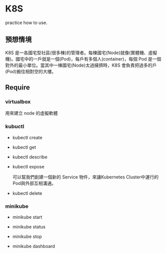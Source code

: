 # K8S

practice how to use.

## 預想情境

K8S 是一各國宅型社區(很多棟)的管理者。每棟國宅(Node)就像(實體機、虛擬機)。國宅中的一戶就是一個(Pod)，每戶有多個人(container)，每個 Pod 是一個對外的最小單位。當其中一棟國宅(Node)太過擁擠時，K8S 會負責把過多的戶(Pod)搬往相對空的大樓。

## Require

### virtualbox

用來建立 node 的虛擬軟體

### kubuctl

* kubectl create
  
* kubectl get

* kubectl describe

* kubectl expose

  可以幫我們創建一個新的 Service 物件，來讓Kubernetes Cluster中運行的 Pod與外部互相溝通。

* kubectl delete

### minikube

* minikube start

* minikube status

* minikube stop

* minikube dashboard